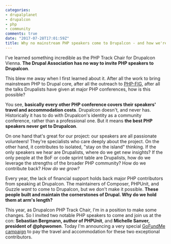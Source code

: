 ```yaml
---
categories:
- drupalplanet
- drupalcon
- php
- community
comments: true
date: "2017-07-28T17:01:59Z"
title: Why no mainstream PHP speakers come to Drupalcon - and how we're changing that
---
```

I've learned something incredible as the PHP Track Chair for Drupalcon Vienna. **The Drupal Association has no way to invite PHP speakers to Drupalcon**. 

This blew me away when I first learned about it. After all the work to bring mainstream PHP to Drupal core, after all the outreach to [PHP-FIG](https://php-fig.org), after all the talks Drupalists have given at major PHP conferences, how is this possible?

You see, **basically every other PHP conference covers their speakers' travel and accommodation costs**. Drupalcon doesn't, and never has. Historically it has to do with Drupalcon's identity as a community conference, rather than a professional one. But it means **the best PHP speakers never get to Drupalcon**. 

On one hand that's great for our project: our speakers are all passionate volunteers! They're specialists who care deeply about the project. On the other hand, it contributes to isolated, "stay on the island" thinking. If the only speakers we hear are Drupalists, where do we get new insights? If the only people at the BoF or code sprint table are Drupalists, how do we leverage the strengths of the broader PHP community? How do we contribute back? *How do we grow?*

Every year, the lack of financial support holds back major PHP contributors from speaking at Drupalcon. The maintainers of Composer, PHPUnit, and Guzzle *want* to come to Drupalcon, but we don't make it possible. **These people built and maintain the cornerstones of Drupal. Why do we hold them at arm's length?**

This year, as Drupalcon PHP Track Chair, I'm in a position to make some changes. So I invited two notable PHP speakers to come and join us at the con: **Sebastian Bergmann, author of PHPUnit**, and **Michelle Sanver, president of @phpwomen**. Today I'm announcing a very special [GoFundMe campaign](https://www.gofundme.com/php-at-drupalcon) to pay the travel and accommodation for these two exceptional contributors. 

<iframe class='gfm-media-widget' image='1' coinfo='0' width='100%' height='100%' frameborder='0' id='php-at-drupalcon'></iframe><script src='//funds.gofundme.com/js/5.0/media-widget.js'></script>
<br />
I believe that Drupalists want to get off the island.

I believe in the benefits of closer cooperation with the PHP community.

I believe there's a lot we can learn from these people, and a lot we can teach them too.

**And I believe that I'm not the only one.**

We've estimated costs conservatively; this is not a lot of money. Anything we collect above and beyond their needs will go to the Drupal Association, but let's be honest with ourselves: this campaign isn't just about bringing Sebastian and Michelle to Drupalcon. **Your donation shows the Drupal Association that you want to welcome contributors from other communities.** You prove to them that their constituents *want* to bring in this kind of speaker. **When you donate, you stand up for the kind of community you believe in.**

Please [donate](https://www.gofundme.com/php-at-drupalcon/donate), share, and tweet the campaign today.

<iframe class='gfm-media-widget' image='0' coinfo='0' width='100%' height='100%' frameborder='0' id='php-at-drupalcon'></iframe><script src='//funds.gofundme.com/js/5.0/media-widget.js'></script>
<br />
**Because "get off the island" isn't just about the code. It's about the community.**



